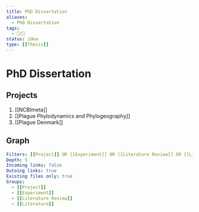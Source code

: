```yaml
---
title: PhD Dissertation
aliases:
  - PhD Dissertation
tags:
  - 📝/🌱
status: idea
type: [[Thesis]]
---
```


# PhD Dissertation

## Projects

1. [[NCBImeta]]
2. [[Plague Phylodynamics and Phylogeography]]
3. [[Plague Denmark]]

## Graph

```yaml 
Filters: [[Project]] OR [[Experiment]] OR [[Literature Review]] OR [[Literature]] -path:templates
Depth: 5
Incoming links: false
Outoing links: true
Existing files only: true
Groups:
  - [[Project]]
  - [[Experiment]]
  - [[Literature Review]]
  - [[Literature]]
```